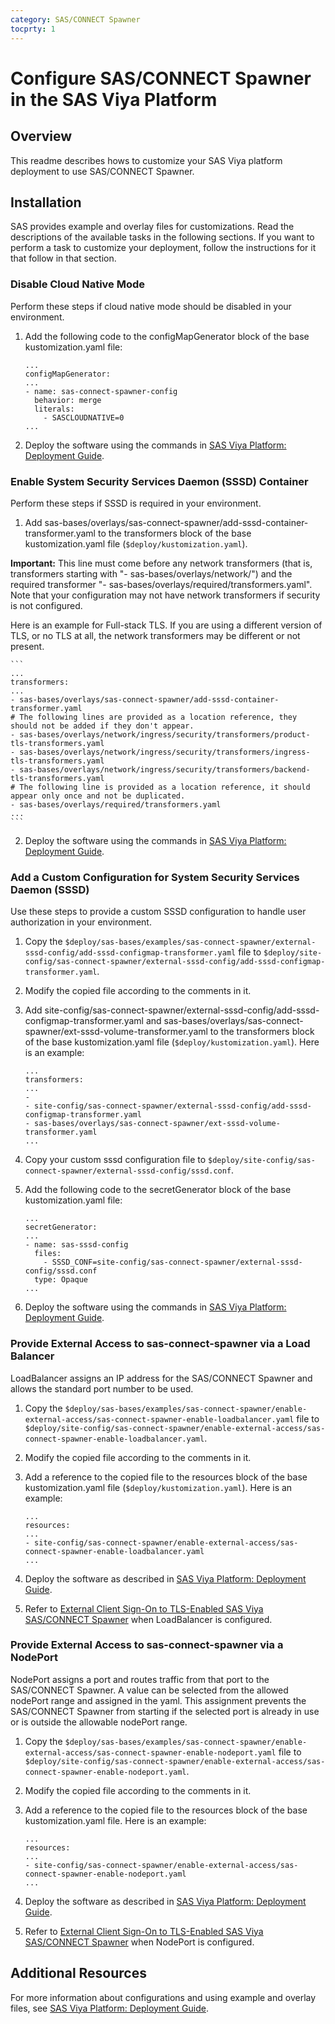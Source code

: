 ```yaml
---
category: SAS/CONNECT Spawner
tocprty: 1
---
```


# Configure SAS/CONNECT Spawner in the SAS Viya Platform

## Overview

This readme describes hows to customize your SAS Viya platform deployment to use 
SAS/CONNECT Spawner.

## Installation

SAS provides example and overlay files for customizations. Read the descriptions
of the available tasks in the following sections. If you want to perform a
task to customize your deployment, follow the instructions for it that follow
in that section.

### Disable Cloud Native Mode

Perform these steps if cloud native mode should be disabled in your environment.

1. Add the following code to the configMapGenerator block of the base kustomization.yaml
file:

    ```
    ...
    configMapGenerator:
    ...
    - name: sas-connect-spawner-config
      behavior: merge
      literals:
        - SASCLOUDNATIVE=0
    ...
    ```

2. Deploy the software using the commands in
[SAS Viya Platform: Deployment Guide](http://documentation.sas.com/?cdcId=itopscdc&cdcVersion=default&docsetId=dplyml0phy0dkr&docsetTarget=titlepage.htm).

### Enable System Security Services Daemon (SSSD) Container

Perform these steps if SSSD is required in your environment.

1. Add sas-bases/overlays/sas-connect-spawner/add-sssd-container-transformer.yaml to the transformers block of the base kustomization.yaml file (`$deploy/kustomization.yaml`).

**Important:** This line must come before any network transformers (that is, transformers starting with "- sas-bases/overlays/network/") and the required transformer "- sas-bases/overlays/required/transformers.yaml". Note that your configuration may not have network transformers if security is not configured.

Here is an example for Full-stack TLS. If you are using a different version of TLS, or no TLS at all, the network transformers may be different or not present.

    ```
    ...
    transformers:
    ...
    - sas-bases/overlays/sas-connect-spawner/add-sssd-container-transformer.yaml
    # The following lines are provided as a location reference, they should not be added if they don't appear.
    - sas-bases/overlays/network/ingress/security/transformers/product-tls-transformers.yaml
    - sas-bases/overlays/network/ingress/security/transformers/ingress-tls-transformers.yaml
    - sas-bases/overlays/network/ingress/security/transformers/backend-tls-transformers.yaml
    # The following line is provided as a location reference, it should appear only once and not be duplicated.
    - sas-bases/overlays/required/transformers.yaml 
    ...
    ```

2. Deploy the software using the commands in
[SAS Viya Platform: Deployment Guide](http://documentation.sas.com/?cdcId=itopscdc&cdcVersion=default&docsetId=dplyml0phy0dkr&docsetTarget=titlepage.htm).

### Add a Custom Configuration for System Security Services Daemon (SSSD)

Use these steps to provide a custom SSSD configuration to handle user authorization in your environment.

1. Copy the `$deploy/sas-bases/examples/sas-connect-spawner/external-sssd-config/add-sssd-configmap-transformer.yaml` file to `$deploy/site-config/sas-connect-spawner/external-sssd-config/add-sssd-configmap-transformer.yaml`.

2. Modify the copied file according to the comments in it.

3. Add site-config/sas-connect-spawner/external-sssd-config/add-sssd-configmap-transformer.yaml
and sas-bases/overlays/sas-connect-spawner/ext-sssd-volume-transformer.yaml
to the transformers block of the base kustomization.yaml file (`$deploy/kustomization.yaml`).
Here is an example:

    ```
    ...
    transformers:
    ...
    -
    - site-config/sas-connect-spawner/external-sssd-config/add-sssd-configmap-transformer.yaml
    - sas-bases/overlays/sas-connect-spawner/ext-sssd-volume-transformer.yaml
    ...
    ```

4. Copy your custom sssd configuration file to `$deploy/site-config/sas-connect-spawner/external-sssd-config/sssd.conf`.

5. Add the following code to the secretGenerator block of the base kustomization.yaml
file:

    ```
    ...
    secretGenerator:
    ...
    - name: sas-sssd-config
      files:
        - SSSD_CONF=site-config/sas-connect-spawner/external-sssd-config/sssd.conf
      type: Opaque
    ...
    ```

6. Deploy the software using the commands in
[SAS Viya Platform: Deployment Guide](http://documentation.sas.com/?cdcId=itopscdc&cdcVersion=default&docsetId=dplyml0phy0dkr&docsetTarget=titlepage.htm).

### Provide External Access to sas-connect-spawner via a Load Balancer

LoadBalancer assigns an IP address for the SAS/CONNECT Spawner and allows the
standard port number to be used.

1. Copy the `$deploy/sas-bases/examples/sas-connect-spawner/enable-external-access/sas-connect-spawner-enable-loadbalancer.yaml` file to `$deploy/site-config/sas-connect-spawner/enable-external-access/sas-connect-spawner-enable-loadbalancer.yaml`.

2. Modify the copied file according to the comments in it.

3. Add a reference to the copied file to the resources block of the base kustomization.yaml file (`$deploy/kustomization.yaml`). Here is an example:

    ```
    ...
    resources:
    ...
    - site-config/sas-connect-spawner/enable-external-access/sas-connect-spawner-enable-loadbalancer.yaml
    ...
    ```

4. Deploy the software as described in [SAS Viya Platform: Deployment Guide](http://documentation.sas.com/?cdcId=itopscdc&cdcVersion=default&docsetId=dplyml0phy0dkr&docsetTarget=titlepage.htm).

5. Refer to [External Client Sign-On to TLS-Enabled SAS Viya SAS/CONNECT Spawner](http://documentation.sas.com/?cdcId=sasadmincdc&cdcVersion=default&docsetId=calencryptmotion&docsetTarget=n1xdqv1sezyrahn17erzcunxwix9.htm&locale=en#n14ebs8337o5t4n1hwm0bx5681o8) when LoadBalancer is configured.

### Provide External Access to sas-connect-spawner via a NodePort

NodePort assigns a port and routes traffic from that port to the SAS/CONNECT Spawner.
A value can be selected from the allowed nodePort range and assigned in the yaml.
This assignment prevents the SAS/CONNECT Spawner from starting if the selected port is
already in use or is outside the allowable nodePort range.

1. Copy the `$deploy/sas-bases/examples/sas-connect-spawner/enable-external-access/sas-connect-spawner-enable-nodeport.yaml` file to `$deploy/site-config/sas-connect-spawner/enable-external-access/sas-connect-spawner-enable-nodeport.yaml`.

2. Modify the copied file according to the comments in it.

3. Add a reference to the copied file to the resources block of the base kustomization.yaml file. Here is an example:

    ```
    ...
    resources:
    ...
    - site-config/sas-connect-spawner/enable-external-access/sas-connect-spawner-enable-nodeport.yaml
    ...
    ```

4. Deploy the software as described in [SAS Viya Platform: Deployment Guide](http://documentation.sas.com/?cdcId=itopscdc&cdcVersion=default&docsetId=dplyml0phy0dkr&docsetTarget=titlepage.htm).

5. Refer to [External Client Sign-On to TLS-Enabled SAS Viya SAS/CONNECT Spawner](http://documentation.sas.com/?cdcId=sasadmincdc&cdcVersion=default&docsetId=calencryptmotion&docsetTarget=n1xdqv1sezyrahn17erzcunxwix9.htm&locale=en#n14ebs8337o5t4n1hwm0bx5681o8) when NodePort is configured.

## Additional Resources

For more information about configurations and using example and overlay files, see
[SAS Viya Platform: Deployment Guide](http://documentation.sas.com/?cdcId=itopscdc&cdcVersion=default&docsetId=dplyml0phy0dkr&docsetTarget=titlepage.htm).